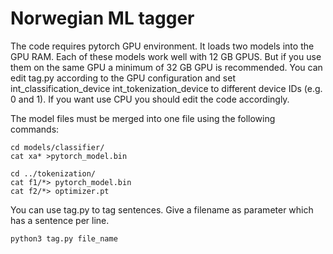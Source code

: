 # Norwegian ML tagger

The code requires pytorch GPU environment. It loads two models into the GPU RAM. Each of these models work well with 12 GB GPUS. But if you use them on the same GPU a minimum of 32 GB GPU is recommended. You can edit tag.py according to the GPU configuration and set int\_classification\_device int\_tokenization\_device to different device IDs (e.g. 0 and 1). If you want use CPU you should edit the code accordingly.

The model files must be merged into one file using the following commands:

    cd models/classifier/
    cat xa* >pytorch_model.bin

    cd ../tokenization/
    cat f1/*> pytorch_model.bin
    cat f2/*> optimizer.pt

You can use tag.py to tag sentences. Give a filename as parameter which has a sentence per line.

    python3 tag.py file_name
